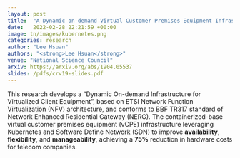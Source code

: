 ```yaml
---
layout: post
title:  "A Dynamic on-demand Virtual Customer Premises Equipment Infrastructure"
date:   2022-02-28 22:21:59 +00:00
image: tn/images/kubernetes.png
categories: research
author: "Lee Hsuan"
authors: "<strong>Lee Hsuan</strong>"
venue: "National Science Council"
arxiv: https://arxiv.org/abs/1904.05537
slides: /pdfs/crv19-slides.pdf
---
```

This research develops a “Dynamic On-demand Infrastructure for Virtualized Client Equipment”, based on ETSI Network Function Virtualization (NFV) architecture, and conforms to BBF TR317 standard of Network Enhanced Residential Gateway (NERG). The containerized-base virtual customer premises equipment (vCPE) infrastructure leveraging Kubernetes and Software Define Network (SDN) to improve **availability**, **flexibility**, and **manageability**, achieving a **75%** reduction in hardware costs for telecom companies.